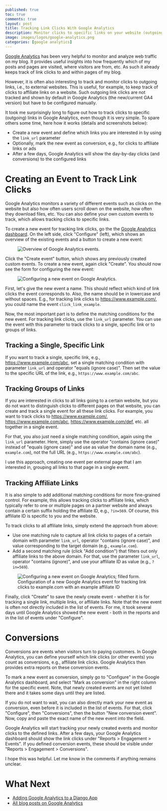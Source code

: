 ```yaml
---
published: true
toc: true
comments: true
layout: post
title: Tracking Link Clicks With Google Analytics
description: Monitor clicks to specific links on your website (outgoing, affiliate, ads, etc.) using Google Analytics GA4.
image: images/logos/google-analytics.png
categories: [google analytics]
---
```


[Google Analytics](https://marketingplatform.google.com/about/analytics/) has been very helpful to monitor and analyze web traffic on my blog. It provides useful insights into how frequently which of my posts and pages are visited, where visitors are from, etc. As such it already keeps track of link clicks to and within pages of my blog.

However, it is often also interesting to track and monitor clicks to outgoing links, i.e., to external websites. This is useful, for example, to keep track of clicks to affiliate links on a website. Such outgoing link clicks are not tracked and shown by default in Google Analytics (the new/current GA4 version) but have to be configured manually.

It took me surprisingly long to figure out how to track clicks to specific (outgoing) links in Google Analytics, even though it is very simple. To spare others some time, here how it works (details and screenshots below):

* Create a new event and define which links you are interested in by using the `link_url` parameter
* Optionally, mark the new event as conversion, e.g., for clicks to affiliate links or ads
* After a few days, Google Analytics will show the day-by-day clicks (and conversions) to the configured links

# Creating an Event to Track Link Clicks

Google Analytics monitors a variety of different events such as clicks on the website but also how often users scroll down on the website, how often they download files, etc. You can also define your own custom events to track, which allows tracking clicks to specific links.

To create a new event for tracking link clicks, go the the [Google Analytics dashboard](https://analytics.google.com/analytics/web/). On the left side, click "Configure" (left), which shows an overview of the existing events and a button to create a new event:

<figure>
    <img src="{{ site.baseurl }}/images/ga-track-links/ga-create-event.webp" alt="Overview of Google Analytics events." />
</figure>

Click the "Create event" button, which shows any previously created custom events. To create a new event, again click "Create". You should now see the form for configuring the new event:

<figure>
    <img src="{{ site.baseurl }}/images/ga-track-links/ga-config-event.webp" alt="Configuring a new event on Google Analytics." />
</figure>

First, let's give the new event a name. This should reflect which kind of link clicks the event corresponds to. Also, the name should be in lowercase and without spaces. E.g., for tracking link clicks to https://www.example.com/, you could name the event `click_link_example`.  

Now, the most important part is to define the matching conditions for the new event. For tracking link clicks, use the `link_url` parameter. You can use the event with this parameter to track clicks to a single, specific link or to groups of links.

## Tracking a Single, Specific Link

If you want to track a single, specific link, e.g., https://www.example.com/abc, set a single matching condition with parameter `link_url` and operator "equals (ignore case)".  Then set the value to the specific URL of the link, e.g., `https://www.example.com/abc`.

## Tracking Groups of Links

If you are interested in clicks to all links going to a certain website, but you do not want to distinguish clicks to different pages on that website, you can create and track a single event for all these link clicks. For example, you want to track clicks to https://www.example.com/, https://www.example.com/abc, https://www.example.com/def, etc. all together in a single event.

For that, you also just need a single matching condition, again using the `link_url` parameter. Here, simply use the operator "contains (ignore case)" instead of "equals (ignore case)" and use as value the domain name (e.g., `example.com`), not the full URL (e.g., `https://www.example.com/abc`).

I use this approach, creating one event per external page that I am interested in, grouping all links to that page in a single event.

## Tracking Affiliate Links

It is also simple to add additional matching conditions for more fine-grained control. For example, this allows tracking clicks to affiliate links, which typically refer to one or multiple pages on a partner website and always contain a certain suffix holding the affiliate ID, e.g., `?in=569`. Of course, this affiliate ID is specific to you and the website.

To track clicks to all affiliate links, simply extend the approach from above:

* Use one matching rule to capture all link clicks to pages of a certain domain with parameter `link_url`, operator "contains (ignore case)", and value corresponding to the target domain (e.g., `example.com`).
* Add a second matching rule (click "Add condition") that filters out only affiliate links to the above domain. For that, use the parameter `link_url`, operator "contains (ignore)", and use your affiliate ID as value (e.g., `?in=569`).

<figure>
    <img src="{{ site.baseurl }}/images/ga-track-links/ga-config-event-filled.webp" alt="Configuring a new event on Google Analytics; filled form." />
    <figcaption>Configuration of a new Google Analytics event for tracking link clicks to example.com with an example affiliate ID</figcaption>
</figure>



Finally, click "Create" to save the newly create event - whether it is for tracking a single link, multiple links, or affiliate links. Note that the new event is often not directly included in the list of events. For me, it took several days until Google Analytics showed the new event - both in the reports and in the list of events under "Configure".

# Conversions

Conversions are events when visitors turn to paying customers. In Google Analytics, you can define yourself which link clicks (or other events) you count as conversions, e.g., affiliate link clicks. Google Analytics then provides extra reports on these conversion events.

To mark a new event as conversion, simply go to "Configure" in the Google Analytics dashboard, and select "Mark as conversion" in the right column for the specific event. Note, that newly created events are not yet listed there and it takes some days until they are listed.

If you do not want to wait, you can also directly mark your new event as conversion, even before it is included in the list of events. For that, click "Configure", then "Conversions", then the button "New conversion event". Now, copy and paste the exact name of the new event into the field.



Google Analytics will start tracking your newly created events and monitor clicks to the defined links. After a few days, your Google Analytics dashboard should show the link clicks under "Reports > Engagement > Events". If you defined conversion events, these should be visible under "Reports > Engagement > Conversions".

I hope this was helpful. Let me know in the comments if anything remains unclear.

# What Next

* [Adding Google Analytics to a Django App](https://stefanbschneider.github.io/blog/django-google-analytics)
* [All blog posts on Google Analytics](https://stefanbschneider.github.io/blog/categories/#google%20analytics)
